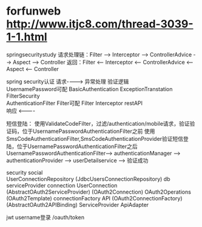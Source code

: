 # forfunweb   http://www.itjc8.com/thread-3039-1-1.html

springsecuritystudy
请求处理链：Filter --> Interceptor --> ControllerAdvice --> Aspect --> Controller
      返回：Filter <-- Interceptor <-- ControllerAdvice <-- Aspect <-- Controller

spring security认证
请求---->                                                         异常处理              验证逻辑        
       UsernamePassword可配        BasicAuthentication       ExceptionTranstation    FilterSecurity                                             
       AuthenticationFilter           Filter可配                  Filter              Interceptor          restAPI                                   
响应  <----




短信登陆：
    使用ValidateCodeFilter，过滤/authentication/mobile请求，验证验证码，位于UsernamePasswordAuthenticationFilter之前
    使用SmsCodeAuthenticationFilter,SmsCodeAuthenticationProvider验证短信登陆，位于UsernamePasswordAuthenticationFilter之后
    UsernamePasswordAuthenticationFilter--> authenticationManager --> authenticationProvider --> userDetailservice --> 验证成功

security social        
                                            UserConnectionRepository
                                           (JdbcUsersConnectionRepository)
                                                                                     db
     serviceProvider                         connection                          UserConnection
  (AbstractOAuth2ServiceProvider)        (OAuth2Connection)
    OAuth2Operations                         
    (OAuth2Template)                       connectionFactory
        API                              (OAuth2ConnectionFactory)
    (AbstractOAuth2APIBinding)              ServiceProvider
                                             ApiAdapter
                                             
                                             
jwt username登录
    /oauth/token                                             
                                             
                                             
                                             
                                             
                                             
                                             
                                             
                                             
                                             
                                             
                                             
                                             